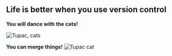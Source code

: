Life is better when you use version control
-------------------------------------------

**You will dance with the cats!**

![Tupac, cats](http://5.mshcdn.com/wp-content/gallery/top-10-gif-sounds-of-the-week/tupac-cats.gif)

**You can merge things!**
![Tupac cat](http://www.pawesome.net/wp-content/uploads/2011/05/Screen-shot-2011-05-18-at-4.54.49-PM.png)